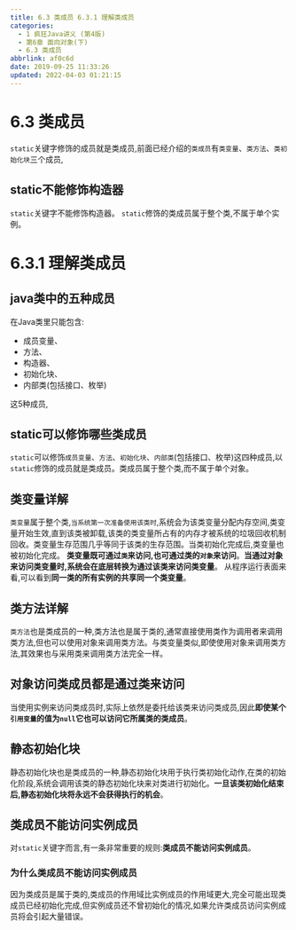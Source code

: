 ```yaml
---
title: 6.3 类成员 6.3.1 理解类成员
categories: 
  - 1 疯狂Java讲义 (第4版)
  - 第6章 面向对象(下)
  - 6.3 类成员
abbrlink: af0c6d
date: 2019-09-25 11:33:26
updated: 2022-04-03 01:21:15
---
```

# 6.3 类成员 #
`static`关键字修饰的成员就是类成员,前面已经介绍的`类成员`有`类变量`、`类方法`、`类初始化块`三个成员,
## static不能修饰构造器 ##
`static`关键字不能修饰构造器。 `static`修饰的类成员属于整个类,不属于单个实例。
# 6.3.1 理解类成员 #
## java类中的五种成员 ##
在Java类里只能包含:
- 成员变量、
- 方法、
- 构造器、
- 初始化块、
- 内部类(包括接口、枚举)

这5种成员,
## static可以修饰哪些类成员 ##
`static`可以修饰`成员变量`、`方法`、`初始化块`、`内部类`(包括接口、枚举)这四种成员,以`static`修饰的成员就是类成员。类成员属于整个类,而不属于单个对象。
## 类变量详解 ##
`类变量`属于整个类,`当系统第一次准备使用该类时`,系统会为该类变量分配内存空间,类变量开始生效,直到该类被卸载,该类的类变量所占有的内存才被系统的垃圾回收机制回收。类变量生存范围几乎等同于该类的生存范围。当类初始化完成后,类变量也被初始化完成。
**类变量既可通过`类`来访问,也可通过类的`对象`来访问**。**当通过对象来访问类变量时,系统会在底层转换为通过该类来访问类变量**。
从程序运行表面来看,可以看到**同一类的所有实例的共享同一个类变量**。
## 类方法详解 ##
`类方法`也是类成员的一种,类方法也是属于类的,通常直接使用类作为调用者来调用类方法,但也可以使用对象来调用类方法。与类变量类似,即使使用对象来调用类方法,其效果也与采用类来调用类方法完全一样。

## 对象访问类成员都是通过类来访问 ##
当使用实例来访问类成员时,实际上依然是委托给该类来访问类成员,因此**即使某个`引用变量`的值为`null`它也可以访问它所属类的类成员**。

## 静态初始化块 ##
静态初始化块也是类成员的一种,静态初始化块用于执行类初始化动作,在类的初始化阶段,系统会调用该类的静态初始化块来对类进行初始化。**一旦该类初始化结束后,静态初始化块将永远不会获得执行的机会**。
## 类成员不能访问实例成员 ##
对`static`关键字而言,有一条非常重要的规则:**类成员不能访问实例成员**。
### 为什么类成员不能访问实例成员 ###
因为类成员是属于类的,类成员的作用域比实例成员的作用域更大,完全可能出现类成员已经初始化完成,但实例成员还不曾初始化的情况,如果允许类成员访问实例成员将会引起大量错误。
